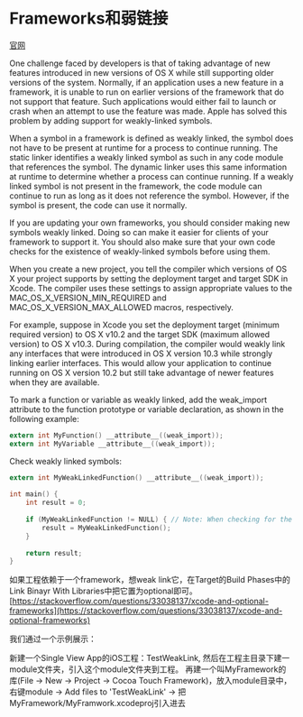 # Frameworks和弱链接

[官网](https://developer.apple.com/library/archive/documentation/MacOSX/Conceptual/BPFrameworks/Concepts/WeakLinking.html#//apple_ref/doc/uid/20002378-106633)

One challenge faced by developers is that of taking advantage of new features introduced in new versions of OS X while still supporting older versions of the system. Normally, if an application uses a new feature in a framework, it is unable to run on earlier versions of the framework that do not support that feature. Such applications would either fail to launch or crash when an attempt to use the feature was made. Apple has solved this problem by adding support for weakly-linked symbols.

When a symbol in a framework is defined as weakly linked, the symbol does not have to be present at runtime for a process to continue running. The static linker identifies a weakly linked symbol as such in any code module that references the symbol. The dynamic linker uses this same information at runtime to determine whether a process can continue running. If a weakly linked symbol is not present in the framework, the code module can continue to run as long as it does not reference the symbol. However, if the symbol is present, the code can use it normally.

If you are updating your own frameworks, you should consider making new symbols weakly linked. Doing so can make it easier for clients of your framework to support it. You should also make sure that your own code checks for the existence of weakly-linked symbols before using them.

When you create a new project, you tell the compiler which versions of OS X your project supports by setting the deployment target and target SDK in Xcode. The compiler uses these settings to assign appropriate values to the MAC_OS_X_VERSION_MIN_REQUIRED and MAC_OS_X_VERSION_MAX_ALLOWED macros, respectively. 

For example, suppose in Xcode you set the deployment target (minimum required version) to OS X v10.2 and the target SDK (maximum allowed version) to OS X v10.3. During compilation, the compiler would weakly link any interfaces that were introduced in OS X version 10.3 while strongly linking earlier interfaces. This would allow your application to continue running on OS X version 10.2 but still take advantage of newer features when they are available.

To mark a function or variable as weakly linked, add the weak_import attribute to the function prototype or variable declaration, as shown in the following example:

```Objective-C
extern int MyFunction() __attribute__((weak_import));
extern int MyVariable __attribute__((weak_import));
```

Check weakly linked symbols:

```Objective-C
extern int MyWeakLinkedFunction() __attribute__((weak_import));
 
int main() {
    int result = 0;
 
    if (MyWeakLinkedFunction != NULL) { // Note: When checking for the existence of a symbol, you must explicitly compare it to NULL or nil in your code. You cannot use the negation operator ( ! ) to negate the address of the symbol.
        result = MyWeakLinkedFunction();
    }
 
    return result;
}
```

如果工程依赖于一个framework，想weak link它，在Target的Build Phases中的Link Binayr With Libraries中把它置为optional即可。
[https://stackoverflow.com/questions/33038137/xcode-and-optional-frameworks](https://stackoverflow.com/questions/33038137/xcode-and-optional-frameworks)

我们通过一个示例展示：

新建一个Single View App的iOS工程：TestWeakLink, 然后在工程主目录下建一module文件夹，引入这个module文件夹到工程。
再建一个叫MyFramework的库(File -> New -> Project -> Cocoa Touch Framework)，放入module目录中，右键module -> Add files to 'TestWeakLink' -> 把MyFramework/MyFramwork.xcodeproj引入进去










